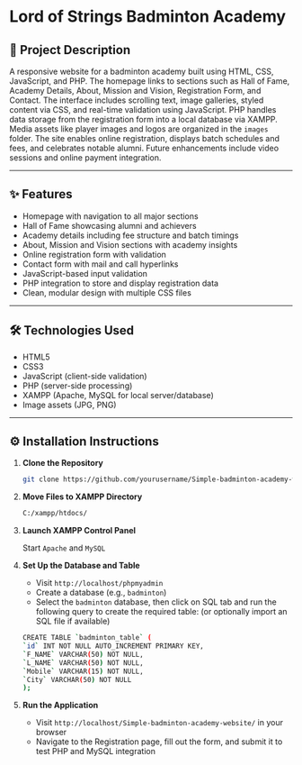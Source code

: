 # Lord of Strings Badminton Academy

## 📘 Project Description

A responsive website for a badminton academy built using HTML, CSS, JavaScript, and PHP. The homepage links to sections such as Hall of Fame, Academy Details, About, Mission and Vision, Registration Form, and Contact. The interface includes scrolling text, image galleries, styled content via CSS, and real-time validation using JavaScript. PHP handles data storage from the registration form into a local database via XAMPP. Media assets like player images and logos are organized in the `images` folder. The site enables online registration, displays batch schedules and fees, and celebrates notable alumni. Future enhancements include video sessions and online payment integration.

---

## ✨ Features

- Homepage with navigation to all major sections
- Hall of Fame showcasing alumni and achievers
- Academy details including fee structure and batch timings
- About, Mission and Vision sections with academy insights
- Online registration form with validation
- Contact form with mail and call hyperlinks
- JavaScript-based input validation
- PHP integration to store and display registration data
- Clean, modular design with multiple CSS files

---

## 🛠 Technologies Used

- HTML5
- CSS3
- JavaScript (client-side validation)
- PHP (server-side processing)
- XAMPP (Apache, MySQL for local server/database)
- Image assets (JPG, PNG)

---

## ⚙️ Installation Instructions

1. **Clone the Repository**

   ```bash
   git clone https://github.com/yourusername/Simple-badminton-academy-website.git
   ```

2. **Move Files to XAMPP Directory**

    ```bash
   C:/xampp/htdocs/ 
   ```

3. **Launch XAMPP Control Panel**

    Start `Apache` and `MySQL`

4. **Set Up the Database and Table**

    - Visit `http://localhost/phpmyadmin`
    - Create a database (e.g., `badminton`)
    - Select the `badminton` database, then click on SQL tab and run the following query to create the required table: (or optionally import an SQL file if available)
    ```bash
    CREATE TABLE `badminton_table` (
    `id` INT NOT NULL AUTO_INCREMENT PRIMARY KEY,
    `F_NAME` VARCHAR(50) NOT NULL,
    `L_NAME` VARCHAR(50) NOT NULL,
    `Mobile` VARCHAR(15) NOT NULL,
    `City` VARCHAR(50) NOT NULL
    );
   ```

5. **Run the Application**

    - Visit `http://localhost/Simple-badminton-academy-website/` in your browser
    - Navigate to the Registration page, fill out the form, and submit it to test PHP and MySQL integration